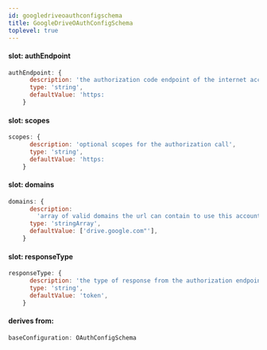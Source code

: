 ```yaml
---
id: googledriveoauthconfigschema
title: GoogleDriveOAuthConfigSchema
toplevel: true
---
```


#### slot: authEndpoint

```js
authEndpoint: {
      description: 'the authorization code endpoint of the internet account',
      type: 'string',
      defaultValue: 'https:
    }
```

#### slot: scopes

```js
scopes: {
      description: 'optional scopes for the authorization call',
      type: 'string',
      defaultValue: 'https:
    }
```

#### slot: domains

```js
domains: {
      description:
        'array of valid domains the url can contain to use this account',
      type: 'stringArray',
      defaultValue: ['drive.google.com"'],
    }
```

#### slot: responseType

```js
responseType: {
      description: 'the type of response from the authorization endpoint',
      type: 'string',
      defaultValue: 'token',
    }
```

#### derives from:

```js
baseConfiguration: OAuthConfigSchema
```
